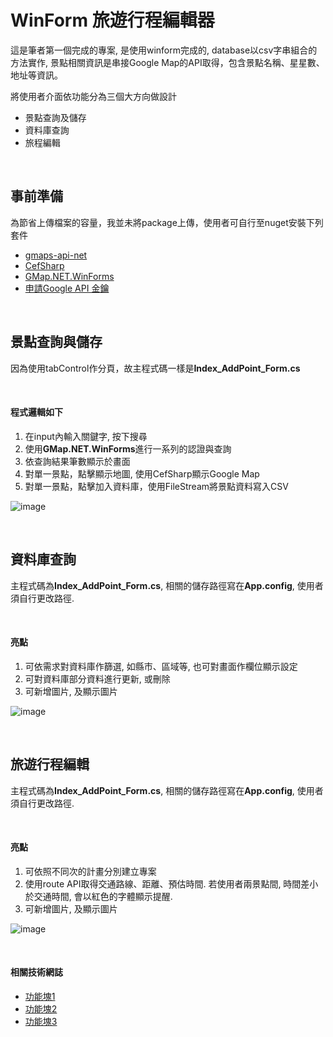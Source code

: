 # WinForm 旅遊行程編輯器

這是筆者第一個完成的專案, 是使用winform完成的, database以csv字串組合的方法實作, 景點相關資訊是串接Google Map的API取得，包含景點名稱、星星數、地址等資訊。

將使用者介面依功能分為三個大方向做設計

- 景點查詢及儲存
- 資料庫查詢
- 旅程編輯

</br>

## 事前準備

為節省上傳檔案的容量，我並未將package上傳，使用者可自行至nuget安裝下列套件

- [gmaps-api-net](https://github.com/ericnewton76/gmaps-api-net)
- [CefSharp](https://www.nuget.org/packages/CefSharp.WinForms/)
- [GMap.NET.WinForms](https://www.nuget.org/packages/GMap.NET.WinForms/)
- [申請Google API 金鑰](https://dotblogs.com.tw/supergary/2020/07/07/gmpapi)

</br>

## 景點查詢與儲存

因為使用tabControl作分頁，故主程式碼一樣是**Index_AddPoint_Form.cs**

</br>

#### 程式邏輯如下

1. 在input內輸入關鍵字, 按下搜尋
2. 使用**GMap.NET.WinForms**進行一系列的認證與查詢
3. 依查詢結果筆數顯示於畫面
4. 對單一景點，點擊顯示地圖, 使用CefSharp顯示Google Map
5. 對單一景點，點擊加入資料庫，使用FileStream將景點資料寫入CSV

![image](https://user-images.githubusercontent.com/49896529/123939492-c2d08a00-d9ca-11eb-82b1-bb9cfbcc589b.png)

</br>

## 資料庫查詢

主程式碼為**Index_AddPoint_Form.cs**, 相關的儲存路徑寫在**App.config**, 使用者須自行更改路徑.

</br>

#### 亮點

1. 可依需求對資料庫作篩選, 如縣市、區域等, 也可對畫面作欄位顯示設定
2. 可對資料庫部分資料進行更新, 或刪除
3. 可新增圖片, 及顯示圖片

![image](https://user-images.githubusercontent.com/49896529/123942017-52773800-d9cd-11eb-9124-a6bb9bb60c0e.png)

</br>

## 旅遊行程編輯

主程式碼為**Index_AddPoint_Form.cs**, 相關的儲存路徑寫在**App.config**, 使用者須自行更改路徑.

</br>

#### 亮點

1. 可依照不同次的計畫分別建立專案
2. 使用route API取得交通路線、距離、預估時間. 若使用者兩景點間, 時間差小於交通時間, 會以紅色的字體顯示提醒.
3. 可新增圖片, 及顯示圖片

![image](https://user-images.githubusercontent.com/49896529/123942734-04166900-d9ce-11eb-8465-b99555c9ee90.png)

</br>

#### 相關技術網誌

- [功能塊1](https://dotblogs.com.tw/supergary/2020/09/03/project1_1)
- [功能塊2](https://dotblogs.com.tw/supergary/2020/09/07/project1_2)
- [功能塊3](https://dotblogs.com.tw/supergary/2021/01/14/project1_3)
